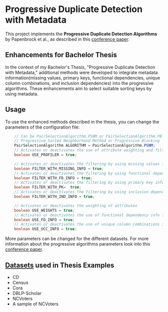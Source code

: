 # Progressive Duplicate Detection with Metadata

This project implements the **Progressive Duplicate Detection Algorithms** by Papenbrock et al., as described in this [conference paper](https://hpi.de/oldsite/fileadmin/user_upload/fachgebiete/naumann/publications/PDFs/2015_papenbrock_progressive.pdf).

## Enhancements for Bachelor Thesis

In the context of my Bachelor's Thesis, "Progressive Duplicate Detection with Metadata," additional methods were developed to integrate metadata information(missing values, primary keys, functional dependencies, unique column combinations, and inclusion dependencies) into the progressive algorithms. These enhancements aim to select suitable sorting keys by using metadata.

## Usage

To use the enhanced methods described in the thesis, you can change the parameters of the configuration file:

```Java
    // Can be PairSelectionAlgorithm.PSNM or PairSelectionAlgorithm.PB for using 
    // Progressive Sorted Neighborhood Method or Progressive Blocking
    PairSelectionAlgorithm ALGORITHM = PairSelectionAlgorithm.PSNM;
    // Activates or deactivates the use of attribute weighting and filtering profiler
    boolean USE_PROFILER = true;

    // Activates or deactivates the filtering by using missing values info
    boolean FILTER_WITH_MISSING_INFO = true;
    // Activates or deactivates the filtering by using functional dependency info
    boolean FILTER_WITH_FD_INFO = true;
    // Activates or deactivates the filtering by using primary key info
    boolean FILTER_WITH_PK=  true;
    // Activates or deactivates the filtering by using inclusion dependency info
    boolean FILTER_WITH_IND_INFO = true;

    // Activates or deactivates the weighting of attributes
    boolean USE_WEIGHTS = true;
    // Activates or deactivates the use of functional dependency info for weights
    boolean USE_FD_INFO = true;
    // Activates or deactivates the use of unique column combinations info for weights
    boolean USE_UCC_INFO = true;
```
More parameters can be changed for the different datasets. For more information about the progressive 
algorithms parameters look into this [conference paper](https://hpi.de/oldsite/fileadmin/user_upload/fachgebiete/naumann/publications/PDFs/2015_papenbrock_progressive.pdf).

## [Datasets](https://hpi.de/naumann/projects/repeatability/duplicate-detection/mdedup.html) used in Thesis Examples 

- CD
- Census
- Cora
- DBLP-Scholar
- NCVoters
- A sample of NCVoters
